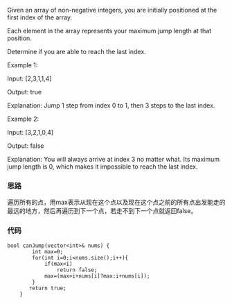 Given an array of non-negative integers, you are initially positioned at the first index of the array.

Each element in the array represents your maximum jump length at that position.

Determine if you are able to reach the last index. 

Example 1:

  Input: [2,3,1,1,4] 
  
  Output: true 
  
  Explanation: Jump 1 step from index 0 to 1, then 3 steps to the last index.


Example 2:

  Input: [3,2,1,0,4] 
  
  Output: false 
  
  Explanation: You will always arrive at index 3 no matter what. Its maximum jump length is 0, which makes it impossible to reach the last index.


### 思路 

遍历所有的点，用max表示从现在这个点以及现在这个点之前的所有点出发能走的最远的地方，然后再遍历到下一个点，若走不到下一个点就返回false。

### 代码

```
bool canJump(vector<int>& nums) {
        int max=0;
        for(int i=0;i<nums.size();i++){
            if(max<i)
                return false;
            max=(max>i+nums[i]?max:i+nums[i]);          
        }
       return true;
    }
```
